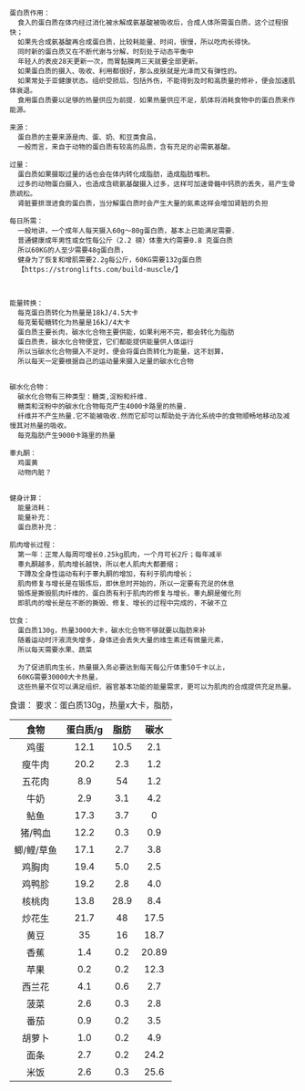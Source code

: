 ```
蛋白质作用：
  食入的蛋白质在体内经过消化被水解成氨基酸被吸收后，合成人体所需蛋白质，这个过程很快；
  如果先合成氨基酸再合成蛋白质，比较耗能量、时间，很慢，所以吃肉长得快。
  同时新的蛋白质又在不断代谢与分解，时刻处于动态平衡中
  年轻人的表皮28天更新一次，而胃黏膜两三天就要全部更新。
  如果蛋白质的摄入、吸收、利用都很好，那么皮肤就是光泽而又有弹性的。
  如果常处于亚健康状态。组织受损后，包括外伤，不能得到及时和高质量的修补，便会加速肌体衰退。
  食用蛋白质要以足够的热量供应为前提．如果热量供应不足，肌体将消耗食物中的蛋白质来作能源。

来源：
  蛋白质的主要来源是肉、蛋、奶、和豆类食品，
  一般而言，来自于动物的蛋白质有较高的品质，含有充足的必需氨基酸。

过量：
  蛋白质如果摄取过量的话也会在体内转化成脂肪，造成脂肪堆积。
  过多的动物蛋白摄入，也造成含硫氨基酸摄入过多，这样可加速骨骼中钙质的丢失，易产生骨质疏松。
  肾脏要排泄进食的蛋白质，当分解蛋白质时会产生大量的氮素这样会增加肾脏的负担

每日所需：
  一般地讲，一个成年人每天摄入60g～80g蛋白质，基本上已能满足需要．
  普通健康成年男性或女性每公斤（2.2 磅）体重大约需要0.8 克蛋白质
  所以60KG的人至少需要48g蛋白质，
  健身为了恢复和增肌需要2.2g每公斤，60KG需要132g蛋白质
  【https://stronglifts.com/build-muscle/】



能量转换：
  每克蛋白质转化为热量是18kJ/4.5大卡
  每克葡萄糖转化为热量是16kJ/4大卡
  蛋白质主要长肉，碳水化合物主要供能，如果利用不完，都会转化为脂肪
  蛋白质贵，碳水化合物便宜，它们都能提供能量供人体运行
  所以当碳水化合物摄入不足时，便会将蛋白质转化为能量，这不划算，
  所以每天一定要根据自己的运动量来摄入足量的碳水化合物


碳水化合物：
  碳水化合物有三种类型：糖类,淀粉和纤维.
  糖类和淀粉中的碳水化合物每克产生4000卡路里的热量.
  纤维并不产生热量.它不能被吸收.然而它却可以帮助处于消化系统中的食物顺畅地移动及减慢其对热量的吸收。
  每克脂肪产生9000卡路里的热量

睾丸酮：
  鸡蛋黄
  动物内脏？


健身计算：
  能量消耗：
  能量补充：
  蛋白质补充：

肌肉增长过程：
  第一年：正常人每周可增长0.25kg肌肉，一个月可长2斤；每年减半
  睾丸酮越多，肌肉增长越快，所以老人肌肉大都萎缩；
  下蹲及全身性运动有利于睾丸酮的增加，有利于肌肉增长；
  肌肉修复与增长是在锻炼后，即休息时开始的，所以一定要有充足的休息
  锻炼是撕毁肌肉纤维的，蛋白质有利于肌肉的修复与增长，睾丸酮是催化剂
  即肌肉的增长是在不断的撕毁、修复、增长的过程中完成的，不破不立

饮食：
  蛋白质130g，热量3000大卡，碳水化合物不够就要以脂肪来补
  随着运动时汗液流失增多，身体还会丢失大量的维生素还有微量元素，
  所以每天需要水果、蔬菜

  为了促进肌肉生长，热量摄入务必要达到每天每公斤体重50千卡以上，
  60KG需要30000大卡热量，
  这些热量不仅可以满足组织、器官基本功能的能量需求，更可以为肌肉的合成提供充足热量。
```

食谱：
要求：蛋白质130g，热量x大卡，脂肪，

食物|蛋白质/g|脂肪|碳水
:-:|:-:|:-:|:-:
鸡蛋|12.1|10.5|2.1
瘦牛肉|20.2|2.3|1.2
五花肉|8.9|54|1.2
牛奶|2.9|3.1|4.2
鲇鱼|17.3|3.7|0
猪/鸭血|12.2|0.3|0.9
鲫/鲤/草鱼|17.1|2.7|3.8
鸡胸肉|19.4|5.0|2.5
鸡鸭胗|19.2|2.8|4.0
核桃肉|13.8|28.9|8.4
炒花生|21.7|48|17.5
黄豆|35|16|18.7
香蕉|1.4|0.2|20.89
苹果|0.2|0.2|12.3
西兰花|4.1|0.6|2.7
菠菜|2.6|0.3|2.8
番茄|0.9|0.2|3.5
胡萝卜|1.0|0.2|4.9
面条|2.7|0.2|24.2
米饭|2.6|0.3|25.6
